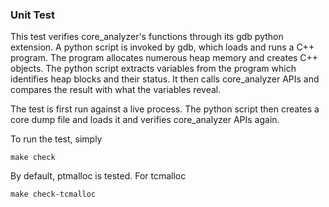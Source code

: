 ### Unit Test
This test verifies core_analyzer's functions through its gdb python extension.
A python script is invoked by gdb, which loads and runs a C++ program. The
program allocates numerous heap memory and creates C++ objects. The python
script extracts variables from the program which identifies heap blocks and
their status. It then calls core_analyzer APIs and compares the result with
what the variables reveal.

The test is first run against a live process. The python script then creates
a core dump file and loads it and verifies core_analyzer APIs again.


To run the test, simply

```
make check
```

By default, ptmalloc is tested. For tcmalloc
```
make check-tcmalloc
```
